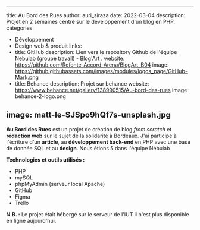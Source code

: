 
---
title: Au Bord des Rues
author: auri_siraza
date: 2022-03-04
description: Projet en 2 semaines centré sur le développement d'un blog en PHP.
categories:
  - Développement
  - Design web & produit
links:
  - title: GitHub
    description: Lien vers le repository Github de l'équipe Nebulab (groupe travail) - Blog'Art .
    website: https://github.com/Refonte-Accord-Arena/BlogArt_B04
    image: https://github.githubassets.com/images/modules/logos_page/GitHub-Mark.png
  - title: Behance
    description: Projet sur behance
    website: https://www.behance.net/gallery/138990515/Au-bord-des-rues
    image: behance-2-logo.png

image: matt-le-SJSpo9hQf7s-unsplash.jpg
---

**Au Bord des Rues** est un projet de création de blog *from scratch* et **rédaction web** sur le sujet de la solidarité à Bordeaux. 
J'ai participé à l'écriture d'un **article**, au **développement back-end** en PHP avec une base de donnée SQL et au **design**. Nous étions 5 dans l'équipe Nébulab

**Technologies et outils utilisés :**
  
* PHP
* mySQL
* phpMyAdmin (serveur local Apache)
* GitHub 
* Figma 
* Trello

**N.B. :** Le projet était hébergé sur le serveur de l'IUT il n'est plus disponible en ligne aujourd'hui. 

